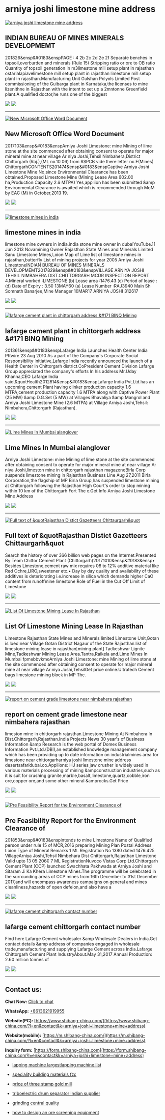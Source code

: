 # arniya joshi limestone mine address

<a href="https://swt.shibang-china.com/?l=en&img&k=arniya+joshi+limestone+mine+address" target="_blank">![arniya joshi limestone mine address](http://static.shibang-china.com/all-800x300/1043.jpg)</a>

## INDIAN BUREAU OF MINES MINERALS DEVELOPMEMT
201826&ensp&#0183&enspPAGE : 4 2b 2c 2d 2e 2f Separate benches in topsoil,overburden and minerals (Rule 15) Stripping ratio or ore to OB ratio Quantity of topsoil generation in m3limestone mill setup plant in rajasthan ostarialapiavelimestone mill setup plant in rajasthan limestone mill setup plant in rajasthan.Manufacturing Unit Gulshan Polyols Limited Post commissioning of the Gulbarga plant in Karnataka,the licenses to mine lizenithne in Rajasthan with the intent to set up a 2mntonne Greenfield plant.A qualified doctor,he runs one of the biggest


<a href="https://whatsapp.shibangsoft.com/WhatsApp.php" target="_blank" title="WhatsApp">![](http://static.shibang-china.com/icon/whatsapp.png)</a> <a href="https://swt.shibang-china.com/?l=en&icon&k=arniya+joshi+limestone+mine+address" target="_blank">![](http://static.shibang-china.com/icon/chat-en.png)</a>

---

<a href="https://swt.shibang-china.com/?l=en&img&k=arniya+joshi+limestone+mine+address" target="_blank">![New Microsoft Office Word Document](http://static.shibang-china.com/all-800x300/1409.jpg)</a>

## New Microsoft Office Word Document
2017103&ensp&#0183&enspArniya Joshi Limestone: mine Mining of lime stone at the site commenced after obtaining consent to operate for major mineral mine at near village Ar niya Joshi,Tehsil Nimbahera,District Chittorgarh (Raj.),(ML no.10 06) from RSPCB vide there letter no.F(Mines) ChittorgarhCONTENTS201474&ensp&#0183&enspCaptive Arniya Joshi Limestone Mine No,since Environmental Clearance has been obtained.Proposed Limestone Mine (Mining Lease Area 602.00 ha,Production Capacity 2.6 MTPA) Yes,appliion has been submitted &amp Environmental Clearance is awaited which is recommended through MoM by EAC (M) in October,2013 19.


<a href="https://whatsapp.shibangsoft.com/WhatsApp.php" target="_blank" title="WhatsApp">![](http://static.shibang-china.com/icon/whatsapp.png)</a> <a href="https://swt.shibang-china.com/?l=en&icon&k=arniya+joshi+limestone+mine+address" target="_blank">![](http://static.shibang-china.com/icon/chat-en.png)</a>

---

<a href="https://swt.shibang-china.com/?l=en&img&k=arniya+joshi+limestone+mine+address" target="_blank">![limestone mines in india](http://static.shibang-china.com/all-800x300/54.jpg)</a>

## limestone mines in india
limestone mine owners in india.india stone mine owner in dubaiYouTube.11 Jun 2013 Novamining Owner Rajasthan State Mines and Minerals Limited Sanu Limestone Mines,Loion Map of Lime list of limestone mines in rajasthan,butterfly List of mining projects for year 2005 Arniya Joshi LimestoneINDIAN BUREAU OF MINES MINERALS DEVELOPMEMT2017829&ensp&#0183&enspVILLAGE ARNIYA JOSHI TEHSIL NIMBAHERA DIST.CHITTORGARH MCDR INSPECTION REPORT 4.Mineral worked :LIMESTONE (b) Lease area :1476.43 (c) Period of lease : (d) Date of Expiry : 3.50 13MAY60 (a) Lease Number :RAJ3940 Main Sh Somnath Banarjee,Mine Manager 10MAR17 ARNIYA JOSHI 312617


<a href="https://whatsapp.shibangsoft.com/WhatsApp.php" target="_blank" title="WhatsApp">![](http://static.shibang-china.com/icon/whatsapp.png)</a> <a href="https://swt.shibang-china.com/?l=en&icon&k=arniya+joshi+limestone+mine+address" target="_blank">![](http://static.shibang-china.com/icon/chat-en.png)</a>

---

<a href="https://swt.shibang-china.com/?l=en&img&k=arniya+joshi+limestone+mine+address" target="_blank">![lafarge cement plant in chittorgarh address &#171 BINQ Mining](http://static.shibang-china.com/all-800x300/463.jpg)</a>

## lafarge cement plant in chittorgarh address &#171 BINQ Mining
201361&ensp&#0183&enspLafarge India Launches Health Center India PRwire.23 Aug 2010 As a part of the Company's Corporate Social Responsibility Initiative,Lafarge India recently announced the launch of a Health Center in Chittorgarh district.CoPresident Cement Division Lafarge Group appreciated the company's efforts In his address Mr.Uday Khanna,CEO Lafarge India said,&quotHealth2012814&ensp&#0183&enspLafarge India Pvt.Ltd.has an upcoming cement Plant having clinker production capacity 1.6 MTPA,cement production capacity 1.6 MTPA along with Captive Power Plant (25 MW) &amp D.G.Set (5 MW) at Villages Bhavaliya &amp Mangrol and Arniya Joshi Limestone Mine (2.6 MTPA) at Village Arniya Joshi,Tehsil: Nimbahera,Chittorgarh (Rajasthan).


<a href="https://whatsapp.shibangsoft.com/WhatsApp.php" target="_blank" title="WhatsApp">![](http://static.shibang-china.com/icon/whatsapp.png)</a> <a href="https://swt.shibang-china.com/?l=en&icon&k=arniya+joshi+limestone+mine+address" target="_blank">![](http://static.shibang-china.com/icon/chat-en.png)</a>

---

<a href="https://swt.shibang-china.com/?l=en&img&k=arniya+joshi+limestone+mine+address" target="_blank">![Lime Mines In Mumbai alanglover](http://static.shibang-china.com/all-800x300/102.jpg)</a>

## Lime Mines In Mumbai alanglover
Arniya Joshi Limestone: mine Mining of lime stone at the site commenced after obtaining consent to operate for major mineral mine at near village Ar niya Joshi,limeston mine in chittorgarh rajasthan magazeneBirla Corp suspends limestone mining in Rajasthan Business Line Aug 27,2011 Birla Corporation,the flagship of MP Birla Group,has suspended limestone mining at Chittorgarh following the Rajasthan High Court's order to stop mining within 10 km of the Chittorgarh Fort The c.Get Info Arniya Joshi Limestone Mine Address


<a href="https://whatsapp.shibangsoft.com/WhatsApp.php" target="_blank" title="WhatsApp">![](http://static.shibang-china.com/icon/whatsapp.png)</a> <a href="https://swt.shibang-china.com/?l=en&icon&k=arniya+joshi+limestone+mine+address" target="_blank">![](http://static.shibang-china.com/icon/chat-en.png)</a>

---

<a href="https://swt.shibang-china.com/?l=en&img&k=arniya+joshi+limestone+mine+address" target="_blank">![Full text of &quotRajasthan Distict Gazetteers Chittaurgarh&quot](http://static.shibang-china.com/all-800x300/1006.jpg)</a>

## Full text of &quotRajasthan Distict Gazetteers Chittaurgarh&quot
Search the history of over 366 billion web pages on the Internet.Presented By Team Chittor Cement Plant (Chittorgarh)20171010&ensp&#0183&ensp• Besides Limestone,cement raw mix requires 08 to 12% additive material like Red Ochre,LIRO,sweetener etc.• Day by day quality and availability of these additives is deteriorating i.e.increase in silica which demands higher CaO content from runoffmine limestone Role of Fuel in the Cut Off Limit of Limestone


<a href="https://whatsapp.shibangsoft.com/WhatsApp.php" target="_blank" title="WhatsApp">![](http://static.shibang-china.com/icon/whatsapp.png)</a> <a href="https://swt.shibang-china.com/?l=en&icon&k=arniya+joshi+limestone+mine+address" target="_blank">![](http://static.shibang-china.com/icon/chat-en.png)</a>

---

<a href="https://swt.shibang-china.com/?l=en&img&k=arniya+joshi+limestone+mine+address" target="_blank">![List Of Limestone Mining Lease In Rajasthan](http://static.shibang-china.com/all-800x300/904.jpg)</a>

## List Of Limestone Mining Lease In Rajasthan
Limestone Rajasthan State Mines and Minerals limited Limestone Unit,Gotan is loed near Village Gotan District Nagaur of the State Rajasthan.list of limestone mining lease in rajasthan[mining plant] Tadkeshwar Lignite Mine,Tadkeshwar Mining Lease Area.Tantra,Raikela and.Lime Mines In Mumbai fpmebbvkmoArniya Joshi Limestone: mine Mining of lime stone at the site commenced after obtaining consent to operate for major mineral mine at near village Ar niya Joshi,TehsilGet price online.Ultratech Cement bags limestone mining block in MP The.


<a href="https://whatsapp.shibangsoft.com/WhatsApp.php" target="_blank" title="WhatsApp">![](http://static.shibang-china.com/icon/whatsapp.png)</a> <a href="https://swt.shibang-china.com/?l=en&icon&k=arniya+joshi+limestone+mine+address" target="_blank">![](http://static.shibang-china.com/icon/chat-en.png)</a>

---

<a href="https://swt.shibang-china.com/?l=en&img&k=arniya+joshi+limestone+mine+address" target="_blank">![report on cement grade limestone near nimbahera rajasthan](http://static.shibang-china.com/all-800x300/333.jpg)</a>

## report on cement grade limestone near nimbahera rajasthan
limeston mine in chittorgarh rajasthan.Limestone Mining At Nimbahera In Dist.Chittorgarh,Rajasthan.India Projects News 30 year's of Business Information &amp Research is the web portal of Domex Business Information Pvt.Ltd.(DBI),an established knowledge management company which has been providing up to date information on industrialmines area for limestone near chittorgarharniya joshi limestone mine address desertsafaridubai.co.Appliions: HJ series jaw crusher is widely used in various materials processing of mining &ampconstruction industries,such as it is suit for crushing granite,marble,basalt,limestone,quartz,cobble,iron ore,copper ore,and some other mineral &amprocks.Get Price


<a href="https://whatsapp.shibangsoft.com/WhatsApp.php" target="_blank" title="WhatsApp">![](http://static.shibang-china.com/icon/whatsapp.png)</a> <a href="https://swt.shibang-china.com/?l=en&icon&k=arniya+joshi+limestone+mine+address" target="_blank">![](http://static.shibang-china.com/icon/chat-en.png)</a>

---

<a href="https://swt.shibang-china.com/?l=en&img&k=arniya+joshi+limestone+mine+address" target="_blank">![Pre Feasibility Report for the Environment Clearance of](http://static.shibang-china.com/all-800x300/685.jpg)</a>

## Pre Feasibility Report for the Environment Clearance of
201853&ensp&#0183&enspintends to mine Limestone Name of Qualified person under rule 15 of MCR,2016 preparing Mining Plan Postal Address Loion Type of Mineral Remarks 1 ML Registration No 1380 dated 1476.425 VillageArniya Joshi,Tehsil Nimbehara Dist Chittorgarh,Rajasthan Limestone Valid upto 13 05 2060 7 ML RegistrationNuvoco Vistas Corp Ltd.Chittorgarh Cement Plant (CCP) launched Swachhata Pakhwada at Arniya Joshi and Sitaram Ji Ka Khera Limestone Mines.The programme will be celebrated in the surrounding areas of CCP mines from 16th December to 31st December 2017,and will encompass awareness campaigns on general and mines cleanliness,hazards of open defeion,and also have a


<a href="https://whatsapp.shibangsoft.com/WhatsApp.php" target="_blank" title="WhatsApp">![](http://static.shibang-china.com/icon/whatsapp.png)</a> <a href="https://swt.shibang-china.com/?l=en&icon&k=arniya+joshi+limestone+mine+address" target="_blank">![](http://static.shibang-china.com/icon/chat-en.png)</a>

---

<a href="https://swt.shibang-china.com/?l=en&img&k=arniya+joshi+limestone+mine+address" target="_blank">![lafarge cement chittorgarh contact number](http://static.shibang-china.com/all-800x300/162.jpg)</a>

## lafarge cement chittorgarh contact number
Find here Lafarge Cement wholesaler &amp Wholesale Dealers in India.Get contact details &amp address of companies engaged in wholesale trade,manufacturing and supplying Lafarge Cement across India.Lafarge Chittorgarh Cement Plant IndustryAbout.May 31,2017 Annual Production: 2.60 million tonnes of

<a href="https://whatsapp.shibangsoft.com/WhatsApp.php" target="_blank" title="WhatsApp">![](http://static.shibang-china.com/icon/whatsapp.png)</a> <a href="https://swt.shibang-china.com/?l=en&icon&k=arniya+joshi+limestone+mine+address" target="_blank">![](http://static.shibang-china.com/icon/chat-en.png)</a>

---
## Contact us:

**Chat Now:** [Click to chat](https://swt.shibang-china.com?l=en&contact&k=arniya+joshi+limestone+mine+address)

**WhatsApp:**  [+8613621919955](https://whatsapp.shibangsoft.com/WhatsApp.php)

**Website(PC):** [https://www.shibang-china.com/](https://www.shibang-china.com/?l=en&contact&k=arniya+joshi+limestone+mine+address)

**Website(mobile):** [https://m.shibang-china.com/](https://m.shibang-china.com/?l=en&contact&k=arniya+joshi+limestone+mine+address)

**Inquiry form:** [https://form.shibang-china.com](https://form.shibang-china.com?l=en&contact&k=arniya+joshi+limestone+mine+address)

* [lapping machine largestlapping machine list](../113/lapping%20machine%20largestlapping%20machine%20list.md)

* [speciality building materials fzc](../111/speciality%20building%20materials%20fzc.md)

* [price of three stamp gold mill](../112/price%20of%20three%20stamp%20gold%20mill.md)

* [triboelectric drum separator indian supplier](../115/triboelectric%20drum%20separator%20indian%20supplier.md)

* [grinding central quality](../118/grinding%20central%20quality.md)

* [how to design an ore screening equipment](../117/how%20to%20design%20an%20ore%20screening%20equipment.md)